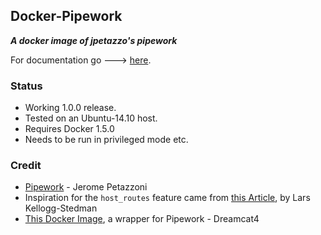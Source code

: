 ## Docker-Pipework
**_A docker image of jpetazzo's pipework_**

For documentation go ---> [here](https://github.com/dreamcat4/docker-images/blob/master/pipework/0.%20Introduction.md).

### Status 

* Working 1.0.0 release.
* Tested on an Ubuntu-14.10 host.
* Requires Docker 1.5.0
* Needs to be run in privileged mode etc.

### Credit

* [Pipework](https://github.com/jpetazzo/pipework) - Jerome Petazzoni
* Inspiration for the `host_routes` feature came from [this Article](http://blog.oddbit.com/2014/08/11/four-ways-to-connect-a-docker/), by Lars Kellogg-Stedman
* [This Docker Image](https://github.com/dreamcat4/docker-images/tree/master/pipework), a wrapper for Pipework - Dreamcat4
